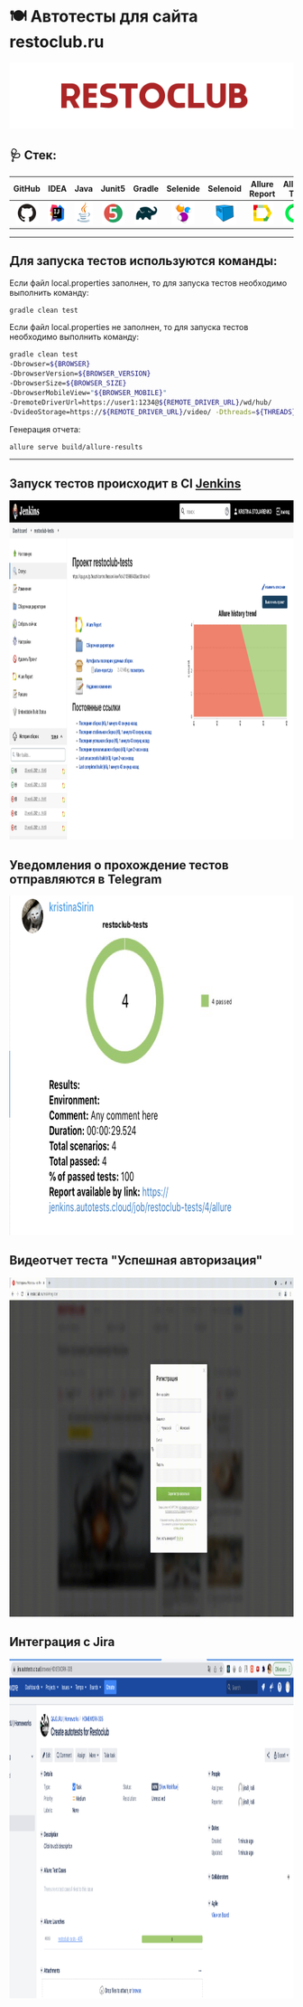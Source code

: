 # :plate_with_cutlery: Автотесты для сайта restoclub.ru

<img src="images/01.png"> 

## :stethoscope: Стек:
| GitHub | IDEA | Java | Junit5 | Gradle | Selenide | Selenoid | Allure Report | Allure TO | Jenkins | Jira |
|:--------:|:-------------:|:---------:|:-------:|:----:|:------:|:----:|:----:|:------:|:------:|:--------:|
| <img src="images/GitHub.svg" width="40" height="40"> | <img src="images/IDEA.svg" width="40" height="40"> | <img src="images/JAVA.svg" width="40" height="40"> | <img src="images/Junit5.svg" width="40" height="40"> | <img src="images/Gradle.svg" width="40" height="40"> | <img src="images/Selenide.svg" width="40" height="40"> | <img src="images/Selenoid.svg" width="40" height="40"> | <img src="images/Allure Report.svg" width="40" height="40"> | <img src="images/Allure TestOps.svg" width="40" height="40"> | <img src="images/Jenkins.svg" width="40" height="40"> | <img src="images/Jira.svg" width="40" height="40"> |
___

## Для запуска тестов используются команды:

Если файл local.properties заполнен, то для запуска тестов необходимо выполнить команду:
```bash
gradle clean test
```
Если файл local.properties не заполнен, то для запуска тестов необходимо выполнить команду:
```bash
gradle clean test
-Dbrowser=${BROWSER}
-DbrowserVersion=${BROWSER_VERSION}
-DbrowserSize=${BROWSER_SIZE}
-DbrowserMobileView="${BROWSER_MOBILE}"
-DremoteDriverUrl=https://user1:1234@${REMOTE_DRIVER_URL}/wd/hub/
-DvideoStorage=https://${REMOTE_DRIVER_URL}/video/ -Dthreads=${THREADS}
```

Генерация отчета:
```bash
allure serve build/allure-results
```
___

## Запуск тестов происходит в CI [Jenkins](https://jenkins.autotests.cloud/job/restoclub-tests/)

<img src="images/jenkinsreport.png" width="800" height="600"> 

## Уведомления о прохождение тестов отправляются в Telegram

<img src="images/telegramreport.png" width="800" height="600"> 

## Видеотчет теста "Успешная авторизация"

<img src="images/videotest.gif" width="1000" height="600"> 

## Интеграция с Jira

<img src="images/jiraresult.png" width="800" height="600"> 